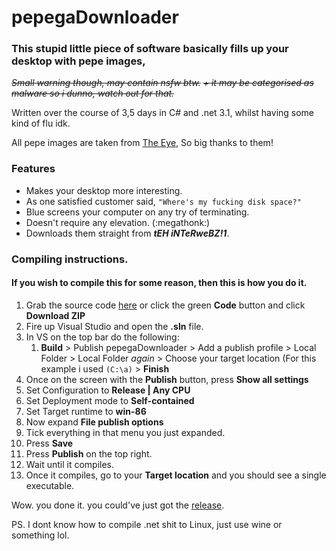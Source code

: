 # pepegaDownloader
### This stupid little piece of software basically fills up your desktop with pepe images,

~~*Small warning though, may contain nsfw btw.*~~
~~*+ it may be categorised as malware so i dunno, watch out for that.*~~

Written over the course of 3,5 days in C# and .net 3.1, whilst having some kind of flu idk.

All pepe images are taken from [The Eye](https://the-eye.eu/), So big thanks to them!

### Features

 - Makes your desktop more interesting.
 - As one satisfied customer said, `"Where's my fucking disk space?"`
 - Blue screens your computer on any try of terminating.
 - Doesn't require any elevation. (:megathonk:)
 - Downloads them straight from ***tEH iNTeRweBZ!1***.

### Compiling instructions.
#### If you wish to compile this for some reason, then this is how you do it.

 1. Grab the source code [here](https://github.com/PokusPollo/pepegaDownloader/archive/refs/heads/main.zip) or click the green **Code** button and click **Download ZIP**
 2. Fire up Visual Studio and open the **.sln** file.
 3. In VS on the top bar do the following:
	   1. **Build** > Publish pepegaDownloader > Add a publish profile > Local Folder > Local Folder *again* > Choose your target location (For this example i used `(C:\a)` > **Finish**
 4. Once on the screen with the **Publish** button, press **Show all settings**
 5. Set Configuration to **Release | Any CPU**
 6. Set Deployment mode to **Self-contained**
 7. Set Target runtime to **win-86**
 8. Now expand **File publish options**
 9. Tick everything in that menu you just expanded.
 10. Press **Save**
 11. Press **Publish** on the top right.
 12. Wait until it compiles.
 13. Once it compiles, go to your **Target location** and you should see a single executable.

Wow. you done it. you could've just got the [release](https://github.com/japannt/pepegaDownloader/releases/latest/download/pepegaDownloader.exe). 

PS. I dont know how to compile .net shit to Linux, just use wine or something lol.
